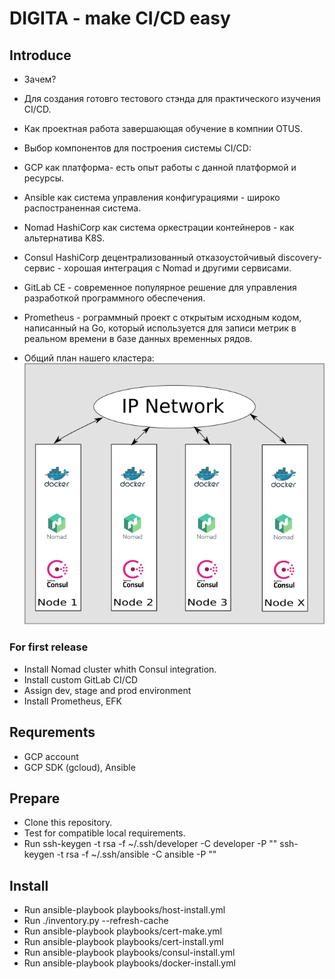 # DIGITA - make CI/CD easy

## Introduce

 - Зачем? 
  - Для создания готовго тестового стэнда для практического изучения CI/CD.
  - Как проектная работа завершающая обучение в компнии OTUS.
 - Выбор компонентов для построения системы CI/CD:
  - GCP как платформа- есть опыт работы с данной платформой и ресурсы.
  - Ansible как система управления конфигурациями - широко распостраненная система.
  - Nomad HashiCorp как система оркестрации контейнеров - как альтернатива K8S.
  - Consul HashiCorp децентрализованный отказоустойчивый discovery-сервис - хорошая интеграция с Nomad и другими сервисами.
  - GitLab CE - современное популярное решение для управления разработкой программного обеспечения.
  - Prometheus - рограммный проект с открытым исходным кодом, написанный на Go, который используется для записи метрик в реальном времени в базе данных временных рядов.
  
  
 - Общий план нашего кластера:
 ![Cluster](/doc/digita-01.png)

### For first release

 - Install Nomad cluster whith Consul integration.
 - Install custom GitLab CI/CD
 - Assign dev, stage and prod environment
 - Install Prometheus, EFK

## Requrements

 - GCP account
 - GCP SDK (gcloud), Ansible 

## Prepare

 - Clone this repository.
 - Test for compatible local requirements.
 - Run 
   ssh-keygen -t rsa -f ~/.ssh/developer -C developer -P ""
   ssh-keygen -t rsa -f ~/.ssh/ansible -C ansible -P ""

## Install

 - Run ansible-playbook playbooks/host-install.yml
 - Run ./inventory.py --refresh-cache
 - Run ansible-playbook playbooks/cert-make.yml
 - Run ansible-playbook playbooks/cert-install.yml
 - Run ansible-playbook playbooks/consul-install.yml
 - Run ansible-playbook playbooks/docker-install.yml
